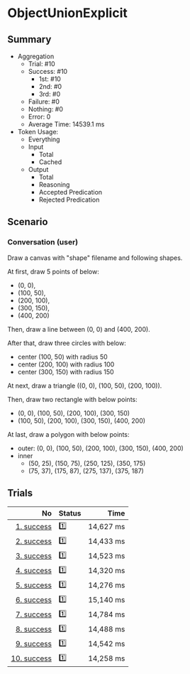# ObjectUnionExplicit
## Summary
  - Aggregation
    - Trial: #10
    - Success: #10
      - 1st: #10
      - 2nd: #0
      - 3rd: #0
    - Failure: #0
    - Nothing: #0
    - Error: 0
    - Average Time: 14539.1 ms
  - Token Usage:
    - Everything
    - Input
      - Total
      - Cached
    - Output
      - Total
      - Reasoning
      - Accepted Predication
      - Rejected Predication

## Scenario
### Conversation (user)
Draw a canvas with "shape" filename and following shapes.

At first, draw 5 points of below:

  - (0, 0),
  - (100, 50),
  - (200, 100),
  - (300, 150),
  - (400, 200)

Then, draw a line between (0, 0) and (400, 200).

After that, draw three circles with below:

  - center (100, 50) with radius 50
  - center (200, 100) with radius 100
  - center (300, 150) with radius 150

At next, draw a triangle ((0, 0), (100, 50), (200, 100)).

Then, draw two rectangle with below points:

  - (0, 0), (100, 50), (200, 100), (300, 150)
  - (100, 50), (200, 100), (300, 150), (400, 200)

At last, draw a polygon with below points:

  - outer: (0, 0), (100, 50), (200, 100), (300, 150), (400, 200)
  - inner
    - (50, 25), (150, 75), (250, 125), (350, 175)
    - (75, 37), (175, 87), (275, 137), (375, 187)

## Trials
No | Status | Time
---:|:-------|------:
[1. success](./trials/1.success.json) | 1️⃣ | 14,627 ms
[2. success](./trials/2.success.json) | 1️⃣ | 14,433 ms
[3. success](./trials/3.success.json) | 1️⃣ | 14,523 ms
[4. success](./trials/4.success.json) | 1️⃣ | 14,320 ms
[5. success](./trials/5.success.json) | 1️⃣ | 14,276 ms
[6. success](./trials/6.success.json) | 1️⃣ | 15,140 ms
[7. success](./trials/7.success.json) | 1️⃣ | 14,784 ms
[8. success](./trials/8.success.json) | 1️⃣ | 14,488 ms
[9. success](./trials/9.success.json) | 1️⃣ | 14,542 ms
[10. success](./trials/10.success.json) | 1️⃣ | 14,258 ms